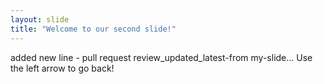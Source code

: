```yaml
---
layout: slide
title: "Welcome to our second slide!"
---
```

added new line - pull request review_updated_latest-from my-slide...
Use the left arrow to go back!
